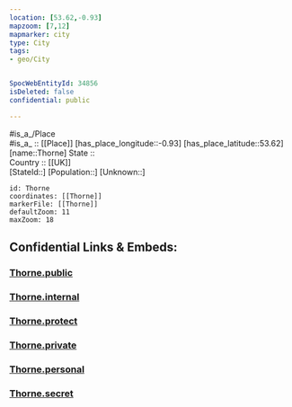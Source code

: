 ```yaml
---
location: [53.62,-0.93] 
mapzoom: [7,12] 
mapmarker: city 
type: City
tags:
- geo/City


SpocWebEntityId: 34856
isDeleted: false
confidential: public

---
```

#is_a_/Place  
#is_a_ :: [[Place]] 
[has_place_longitude::-0.93] 
[has_place_latitude::53.62] 
[name::Thorne] 
State ::  
Country :: [[UK]]  
[StateId::] 
[Population::] 
[Unknown::] 


```leaflet
id: Thorne
coordinates: [[Thorne]] 
markerFile: [[Thorne]] 
defaultZoom: 11 
maxZoom: 18
```


## Confidential Links & Embeds: 

### [Thorne.public](/_public/\Earth\Continent\Europe\Europe~North\UK\England\Regions~England\Yorkshire_and_the_Humber\Lincolnshire\cities~Lincolnshire\Holland~South\Doncaster,County\cities~DoncasterThorne.public.md) 

### [Thorne.internal](/_internal/\Earth\Continent\Europe\Europe~North\UK\England\Regions~England\Yorkshire_and_the_Humber\Lincolnshire\cities~Lincolnshire\Holland~South\Doncaster,County\cities~DoncasterThorne.internal.md) 

### [Thorne.protect](/_protect/\Earth\Continent\Europe\Europe~North\UK\England\Regions~England\Yorkshire_and_the_Humber\Lincolnshire\cities~Lincolnshire\Holland~South\Doncaster,County\cities~DoncasterThorne.protect.md) 

### [Thorne.private](/_private/\Earth\Continent\Europe\Europe~North\UK\England\Regions~England\Yorkshire_and_the_Humber\Lincolnshire\cities~Lincolnshire\Holland~South\Doncaster,County\cities~DoncasterThorne.private.md) 

### [Thorne.personal](/_personal/\Earth\Continent\Europe\Europe~North\UK\England\Regions~England\Yorkshire_and_the_Humber\Lincolnshire\cities~Lincolnshire\Holland~South\Doncaster,County\cities~DoncasterThorne.personal.md) 

### [Thorne.secret](/_secret/\Earth\Continent\Europe\Europe~North\UK\England\Regions~England\Yorkshire_and_the_Humber\Lincolnshire\cities~Lincolnshire\Holland~South\Doncaster,County\cities~DoncasterThorne.secret.md)

